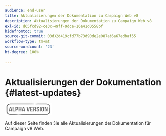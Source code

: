 ```yaml
---
audience: end-user
title: Aktualisierungen der Dokumentation zu Campaign Web v8
description: Aktualisierungen der Dokumentation zu Campaign Web v8
exl-id: d65fcd92-ce3c-49ff-9dce-16a41d0558bf
hidefromtoc: true
source-git-commit: 03d32d419cfd77b73d90de2e087ab6a67edbaf55
workflow-type: tm+mt
source-wordcount: '23'
ht-degree: 100%

---
```


# Aktualisierungen der Dokumentation {#latest-updates}

![](../assets/do-not-localize/badge.png)

Auf dieser Seite finden Sie alle Aktualisierungen der Dokumentation für Campaign v8 Web.
